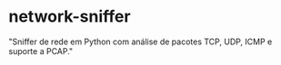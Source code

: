 # network-sniffer
"Sniffer de rede em Python com análise de pacotes TCP, UDP, ICMP e suporte a PCAP."
